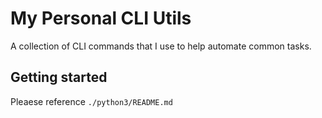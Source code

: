 # My Personal CLI Utils

A collection of CLI commands that I use to help automate common tasks. 

## Getting started

Pleaese reference `./python3/README.md`
